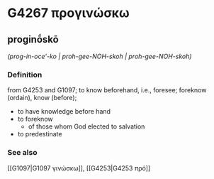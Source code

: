 # G4267 προγινώσκω

## proginṓskō

_(prog-in-oce'-ko | proh-gee-NOH-skoh | proh-gee-NOH-skoh)_

### Definition

from G4253 and G1097; to know beforehand, i.e., foresee; foreknow (ordain), know (before); 

- to have knowledge before hand
- to foreknow
  - of those whom God elected to salvation
- to predestinate

### See also

[[G1097|G1097 γινώσκω]], [[G4253|G4253 πρό]]
